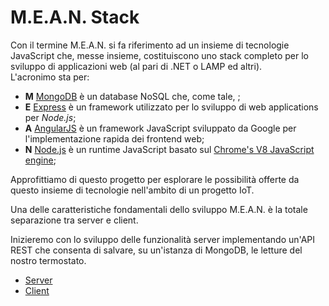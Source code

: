 # M.E.A.N. Stack #
Con il termine M.E.A.N. si fa riferimento ad un insieme di tecnologie JavaScript che, messe insieme, costituiscono uno stack completo per lo sviluppo di applicazioni web (al pari di .NET o LAMP ed altri).   
L'acronimo sta per:
* **M** [MongoDB](https://www.mongodb.com/) è un database NoSQL che, come tale, ;
* **E** [Express](http://expressjs.com/) è un framework utilizzato per lo sviluppo di web applications per *Node.js*;
* **A** [AngularJS](https://angularjs.org/) è un framework JavaScript sviluppato da Google per l'implementazione rapida dei frontend web;
* **N** [Node.js](https://nodejs.org/en/) è un runtime JavaScript basato sul [Chrome's V8 JavaScript engine](https://developers.google.com/v8/);

Approfittiamo di questo progetto per esplorare le possibilità offerte da questo insieme di tecnologie nell'ambito di un progetto IoT.

Una delle caratteristiche fondamentali dello sviluppo M.E.A.N. è la totale separazione tra server e client.

Inizieremo con lo sviluppo delle funzionalità server implementando un'API REST che consenta di salvare, su un'istanza di MongoDB, le letture del nostro termostato.

* [Server](https://github.com/alien70/InternetOfThings/tree/master/mean/server)
* [Client](https://github.com/alien70/InternetOfThings/tree/master/mean/client)
